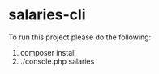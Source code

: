 # salaries-cli

To run this project please do the following:
1. composer install
2. ./console.php salaries
